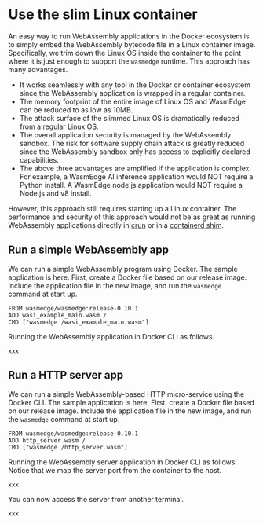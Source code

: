 # Use the slim Linux container

An easy way to run WebAssembly applications in the Docker ecosystem is to simply embed the WebAssembly bytecode file in a Linux container image. Specifically, we trim down the Linux OS inside the container to the point where it is just enough to support the `wasmedge` runtime. This approach has many advantages.

* It works seamlessly with any tool in the Docker or container ecosystem since the WebAssembly application is wrapped in a regular container.
* The memory footprint of the entire image of Linux OS and WasmEdge can be reduced to as low as 10MB.
* The attack surface of the slimmed Linux OS is dramatically reduced from a regular Linux OS.
* The overall application security is managed by the WebAssembly sandbox. The risk for software supply chain attack is greatly reduced since the WebAssembly sandbox only has access to explicitly declared capabilities.
* The above three advantages are amplified if the application is complex. For example, a WasmEdge AI inference application would NOT require a Python install. A WasmEdge node.js application would NOT require a Node.js and v8 install.

However, this approach still requires starting up a Linux container. The performance and security of this approach would not be as great as running WebAssembly applications directly in [crun](../container/crun.md) or in a [containerd shim]().

## Run a simple WebAssembly app

We can run a simple WebAssembly program using Docker. The sample application is here. First, create a Docker file based on our release image. Include the application file in the new image, and run the `wasmedge` command at start up.

```shell
FROM wasmedge/wasmedge:release-0.10.1
ADD wasi_example_main.wasm /
CMD ["wasmedge /wasi_example_main.wasm"]
```

Running the WebAssembly application in Docker CLI as follows.

```shell
xxx
```

## Run a HTTP server app

We can run a simple WebAssembly-based HTTP micro-service using the Docker CLI. The sample application is here. First, create a Docker file based on our release image. Include the application file in the new image, and run the `wasmedge` command at start up.

```shell
FROM wasmedge/wasmedge:release-0.10.1
ADD http_server.wasm /
CMD ["wasmedge /http_server.wasm"]
```

Running the WebAssembly server application in Docker CLI as follows. Notice that we map the server port from the container to the host.

```shell
xxx
```

You can now access the server from another terminal.

```shell
xxx
```



